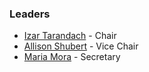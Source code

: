 ### Leaders

* [Izar Tarandach](mailto:izar.tarandach@owasp.org) - Chair
* [Allison Shubert](mailto:allison.shubert@owasp.org) - Vice Chair
* [Maria Mora](mailto:maria.mora@owasp.org) - Secretary
